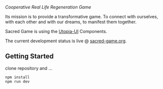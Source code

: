 *Cooperative Real Life Regeneration Game*

Its mission is to provide a transformative game. To connect with ourselves, with each other and with our dreams, to manifest them together.

Sacred Game is using the [Utopia-UI](https://github.com/utopia-os/utopia-ui) Components.

The current development status is live @ [sacred-game.org]().

## Getting Started

clone repository and ...

```
npm install
npm run dev
```
